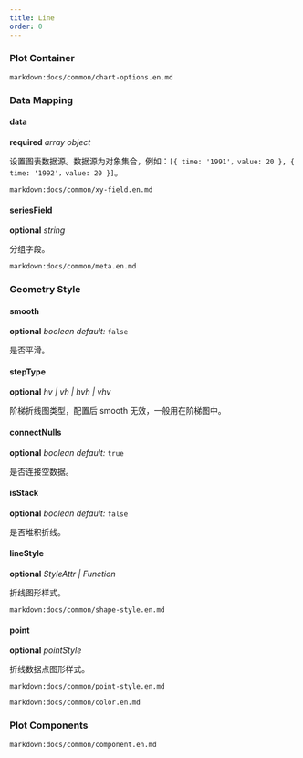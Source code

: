 ```yaml
---
title: Line
order: 0
---
```


### Plot Container

`markdown:docs/common/chart-options.en.md`

### Data Mapping

#### data

<description>**required** _array object_</description>

设置图表数据源。数据源为对象集合，例如：`[{ time: '1991'，value: 20 }, { time: '1992'，value: 20 }]`。

`markdown:docs/common/xy-field.en.md`

#### seriesField

<description>**optional** _string_</description>

分组字段。

`markdown:docs/common/meta.en.md`

### Geometry Style

#### smooth

<description>**optional** _boolean_ _default:_ `false`</description>

是否平滑。

#### stepType

<description>**optional** _hv | vh | hvh | vhv_</description>

阶梯折线图类型，配置后 smooth 无效，一般用在阶梯图中。

#### connectNulls

<description>**optional** _boolean_ _default:_ `true`</description>

是否连接空数据。

#### isStack

<description>**optional** _boolean_ _default:_ `false`</description>

是否堆积折线。

#### lineStyle

<description>**optional** _StyleAttr | Function_</description>

折线图形样式。

`markdown:docs/common/shape-style.en.md`

#### point

<description>**optional** _pointStyle_</description>

折线数据点图形样式。

`markdown:docs/common/point-style.en.md`

`markdown:docs/common/color.en.md`

### Plot Components

`markdown:docs/common/component.en.md`
